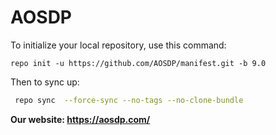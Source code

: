 AOSDP
========

To initialize your local repository, use this command:

	repo init -u https://github.com/AOSDP/manifest.git -b 9.0
  
 Then to sync up:

```bash
 repo sync  --force-sync --no-tags --no-clone-bundle
```

__Our website: https://aosdp.com/__


